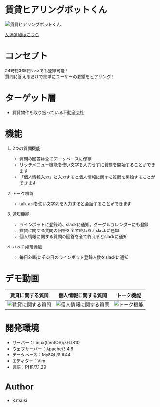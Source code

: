 # 賃貸ヒアリングボットくん

![賃貸ヒアリングボットくん](https://user-images.githubusercontent.com/67732612/118921673-e809bb80-b97b-11eb-9c07-f3be5ca147e7.JPG)


[友達追加はこちら](https://line.me/R/ti/p/%40155jsgma)

# コンセプト

24時間365日いつでも登録可能！<br>
質問に答えるだけで簡単にユーザーの要望をヒアリング！

# ターゲット層

* 賃貸物件を取り扱っている不動産会社

# 機能

1. 2つの質問機能

    - 質問の回答は全てデータベースに保存
    - リッチメニュー機能を使い文字を入力せずに質問を開始することができます
    - 「個人情報入力」と入力すると個人情報に関する質問を開始することができます

1. トーク機能

    - talk apiを使い文字列を入力すると会話することができます

1. 通知機能

    - ラインボットに登録時、slackに通知。グーグルカレンダーにも登録
    - 賃貸に関する質問の回答を全て終わるとslackに通知
    - 個人情報に関する質問の回答を全て終えるとslackに通知

1. バッチ処理機能

    - 毎日24時にその日のラインボット登録人数をslackに通知

# デモ動画
| 賃貸に関する質問 | 個人情報に関する質問 | トーク機能 |
|----------------- | -------------------- | ---------- |
| ![賃貸に関する質問](https://user-images.githubusercontent.com/67732612/118636778-677e7a00-b818-11eb-9b2d-3cf0f1c95ae5.gif) | ![個人情報に関する質問](https://user-images.githubusercontent.com/67732612/118637494-394d6a00-b819-11eb-9348-3239190afd32.gif) | ![トーク機能](https://user-images.githubusercontent.com/67732612/118766148-63596780-b8bf-11eb-86dd-aa23dddb9ceb.gif) |

# 開発環境

* サーバー：Linux(CentOS)/7.6.1810
* ウェブサーバー：Apache/2.4.6
* データベース：MySQL/5.6.44
* エディター：Vim
* 言語：PHP/7.1.29

# Author

* Katsuki
